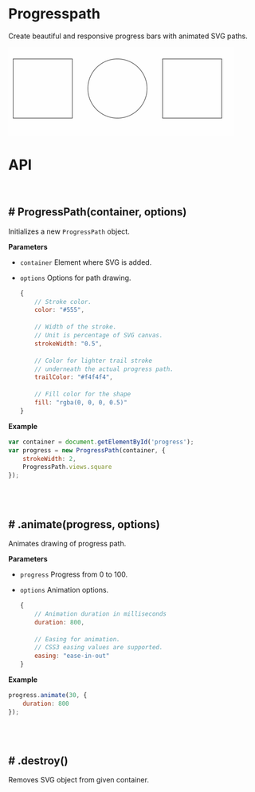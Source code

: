 # Progresspath

Create beautiful and responsive progress bars with animated SVG paths.

![Beautiful animation](demo/animation.gif)


# API

<br>

## # ProgressPath(container, options)

Initializes a new `ProgressPath` object.

**Parameters**

* `container` Element where SVG is added.

* `options` Options for path drawing.

    ```javascript
    {
        // Stroke color.
        color: "#555",

        // Width of the stroke.
        // Unit is percentage of SVG canvas.
        strokeWidth: "0.5",

        // Color for lighter trail stroke
        // underneath the actual progress path.
        trailColor: "#f4f4f4",

        // Fill color for the shape
        fill: "rgba(0, 0, 0, 0.5)"
    }
    ```

**Example**

```javascript
var container = document.getElementById('progress');
var progress = new ProgressPath(container, {
    strokeWidth: 2,
    ProgressPath.views.square
});
```

<br>
<br>

## # .animate(progress, options)

Animates drawing of progress path.

**Parameters**

* `progress` Progress from 0 to 100.
* `options` Animation options.

    ```javascript
    {
        // Animation duration in milliseconds
        duration: 800,

        // Easing for animation.
        // CSS3 easing values are supported.
        easing: "ease-in-out"
    }
    ```

**Example**

```javascript
progress.animate(30, {
    duration: 800
});
```

<br>
<br>

## # .destroy()

Removes SVG object from given container.
